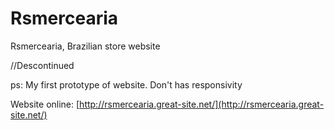 # Rsmercearia
Rsmercearia, Brazilian store website

//Descontinued

ps: My first prototype of website. Don't has responsivity

Website online: [http://rsmercearia.great-site.net/](http://rsmercearia.great-site.net/)
